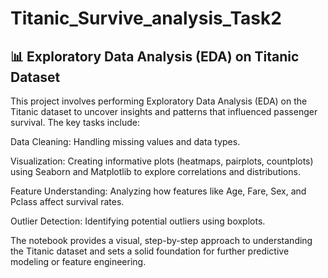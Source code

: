 # Titanic_Survive_analysis_Task2

## 📊 Exploratory Data Analysis (EDA) on Titanic Dataset
This project involves performing Exploratory Data Analysis (EDA) on the Titanic dataset to uncover insights and patterns that influenced passenger survival. The key tasks include:

Data Cleaning: Handling missing values and data types.

Visualization: Creating informative plots (heatmaps, pairplots, countplots) using Seaborn and Matplotlib to explore correlations and distributions.

Feature Understanding: Analyzing how features like Age, Fare, Sex, and Pclass affect survival rates.

Outlier Detection: Identifying potential outliers using boxplots.

The notebook provides a visual, step-by-step approach to understanding the Titanic dataset and sets a solid foundation for further predictive modeling or feature engineering.
